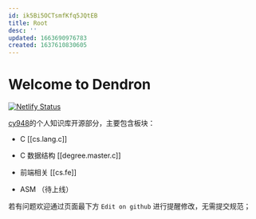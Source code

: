 ```yaml
---
id: ik5Bi5OCTsmfKfq5JQtEB
title: Root
desc: ''
updated: 1663690976783
created: 1637610830605
---
```

# Welcome to Dendron

[![Netlify Status](https://api.netlify.com/api/v1/badges/e7d55491-d2ea-4139-808a-936b502c46d6/deploy-status)](https://app.netlify.com/sites/hilarious-liger-5b05ef/deploys)

[cy948](https://github.com/cy948)的个人知识库开源部分，主要包含板块：

- C [[cs.lang.c]]

- C 数据结构 [[degree.master.c]]

- 前端相关 [[cs.fe]]

- ASM （待上线）

若有问题欢迎通过页面最下方 `Edit on github` 进行提醒修改，无需提交规范；